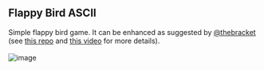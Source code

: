 ## Flappy Bird ASCII

Simple flappy bird game. It can be enhanced as suggested by [@thebracket](https://github.com/thebracket) (see [this repo](https://github.com/thebracket/HandsOnRust/tree/main/FirstGameFlappyAscii/flappy_bonus) and [this video](https://www.youtube.com/watch?v=79GyLlXAk-0) for more details). <br />
<br />
![image](https://user-images.githubusercontent.com/61462365/197327653-05ca0166-27bf-4496-80d3-64998a3debac.png)
